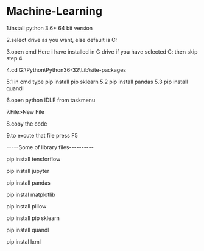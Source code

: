 # Machine-Learning 

1.install python 3.6+ 64 bit version 

2.select drive as you want, else default is C: 

3.open cmd 
 Here i have installed in G drive  if you have selected C: then skip step 4

4.cd G:\Python\Python36-32\Lib\site-packages

5.1 in cmd type pip install pip sklearn
5.2 pip install pandas
5.3 pip install quandl

6.open python IDLE from taskmenu 

7.File>New File 

8.copy the code 

9.to excute that file press F5 

-----Some of library files----------

pip install tensforflow

pip install jupyter

pip install pandas

pip instal matplotlib

pip install pillow

pip install pip sklearn

pip install quandl

pip instal lxml 


